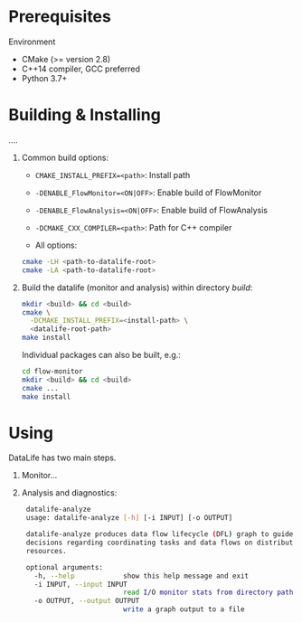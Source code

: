 <!-- -*-Mode: markdown;-*- -->
<!-- $Id: 4098d4ffce45696ec3497ad9e08e712906c9d8fe $ -->


Prerequisites
=============================================================================

Environment
  - CMake (>= version 2.8)
  - C++14 compiler, GCC preferred
  - Python 3.7+



Building & Installing
=============================================================================

....

1. Common build options:

   - `CMAKE_INSTALL_PREFIX=<path>`: Install path

   - `-DENABLE_FlowMonitor=<ON|OFF>`: Enable build of FlowMonitor

   - `-DENABLE_FlowAnalysis=<ON|OFF>`: Enable build of FlowAnalysis
   
   - `-DCMAKE_CXX_COMPILER=<path>`: Path for C++ compiler

   - All options:
   ```sh
   cmake -LH <path-to-datalife-root>
   cmake -LA <path-to-datalife-root>
   ```

2. Build the datalife (monitor and analysis) within directory _build_:
   ```sh
   mkdir <build> && cd <build>
   cmake \
     -DCMAKE_INSTALL_PREFIX=<install-path> \
     <datalife-root-path>
   make install
   ```

   Individual packages can also be built, e.g.:
   ```sh
   cd flow-monitor
   mkdir <build> && cd <build>
   cmake ...
   make install
   ```


Using
=============================================================================

DataLife has two main steps.

1. Monitor...


2. Analysis and diagnostics:

   ```sh
    datalife-analyze
    usage: datalife-analyze [-h] [-i INPUT] [-o OUTPUT]

    datalife-analyze produces data flow lifecycle (DFL) graph to guide
    decisions regarding coordinating tasks and data flows on distributed
    resources.

    optional arguments:
      -h, --help            show this help message and exit
      -i INPUT, --input INPUT
                            read I/O monitor stats from directory path
      -o OUTPUT, --output OUTPUT
                            write a graph output to a file
    ```

